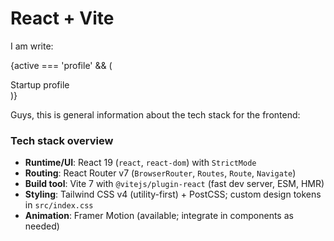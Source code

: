 # React + Vite

I am write:

{active === 'profile' && (
<div className="glass rounded-2xl p-6 md:p-8">
<div className="text-xl mb-4" style={{fontFamily:'Space Grotesk, ui-sans-serif, system-ui'}}>Startup profile</div>
<div className="grid md:grid-cols-2 gap-4 text-sm">
<Field label="Startup name" value={profile.startupName || '—'} />
<Field label="Brand tone" value={profile.brandTone || '—'} />
<Field label="LinkedIn" value={profile.linkedin || '—'} />
<Field label="Problem" value={profile.problem || '—'} />
<Field label="Solution" value={profile.solution || '—'} />
<Field label="Launch timeframe" value={profile.launchWeeks ? `${profile.launchWeeks} weeks` : '—'} />
<Field label="Milestones" value={profile.milestones || '—'} full />
<Field label="Extra notes" value={profile.notes || '—'} full />
</div>
</div>
)}

Guys, this is general information about the tech stack for the frontend:

### Tech stack overview

- **Runtime/UI**: React 19 (`react`, `react-dom`) with `StrictMode`
- **Routing**: React Router v7 (`BrowserRouter`, `Routes`, `Route`, `Navigate`)
- **Build tool**: Vite 7 with `@vitejs/plugin-react` (fast dev server, ESM, HMR)
- **Styling**: Tailwind CSS v4 (utility-first) + PostCSS; custom design tokens in `src/index.css`
- **Animation**: Framer Motion (available; integrate in components as needed)

